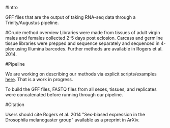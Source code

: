 #Intro

GFF files that are the output of taking RNA-seq data through a Trinity/Augustus pipeline.

#Crude method overview
Libraries were made from tissues of adult virgin males and females collected 2-5 days post eclosion.  Carcass and germline tissue libraries were prepped and sequence separately and sequenced in 4-plex using Illumina barcodes.  Further methods are available in Rogers et al. 2014.

#Pipeline

We are working on describing our methods via explicit scripts/examples [here](https://github.com/ThorntonLab/annotation_methods).  That is a work in progress.

To build the GFF files, FASTQ files from all sexes, tissues, and replicates were concatenated before running through our pipeline.

#Citation

Users should cite Rogers et al. 2014 "Sex-biased expression in the Drosophila melanogaster group" available as a preprint in ArXiv.  